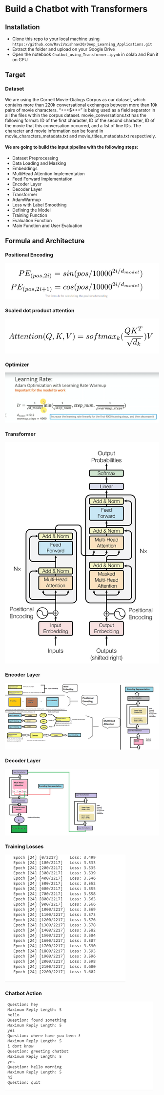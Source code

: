 
# Build a Chatbot with Transformers


## Installation

- Clone this repo to your local machine using `https://github.com/RaviVaishnav20/Deep_Learning_Applications.git`
- Extract the folder and upload on your Google Drive
- Open the notebook `Chatbot_using_Transformer.ipynb` in colab and Run it on GPU

## Target

### Dataset
We are using the Cornell Movie-Dialogs Corpus as our dataset, which contains more than 220k conversational exchanges between more than
10k pairs of movie characters. “+++$+++” is being used as a field separator in all the files within the corpus dataset. 
movie_conversations.txt has the following format: ID of the first character, ID of the second character, ID of the movie 
that this conversation occurred, and a list of line IDs. The character and movie information can be found in 
movie_characters_metadata.txt and movie_titles_metadata.txt respectively.

#### We are going to build the input pipeline with the following steps:
* Dataset Preprocessing
* Data Loading and Masking
* Embeddings
* MultiHead Attention Implementation 
* Feed Forward Implementation
* Encoder Layer
* Decoder Layer
* Transformer
* AdamWarmup
* Loss with Label Smoothing
* Defining the Model
* Training Function
* Evaluation Function
* Main Function and User Evaluation

## Formula and Architecture

### Positional Encoding
![Positional Encoding](https://github.com/RaviVaishnav20/Deep_Learning_Applications/blob/master/Chatbot_using_Transformer/images/Positional_encoding_formula.PNG)

### Scaled dot product attention
![Scaled dot product attention](https://github.com/RaviVaishnav20/Deep_Learning_Applications/blob/master/Chatbot_using_Transformer/images/attention_softmax.PNG)

### Optimizer
![Optimizer](https://github.com/RaviVaishnav20/Deep_Learning_Applications/blob/master/Chatbot_using_Transformer/images/optimizer.PNG)

### Transformer
![Transformer](https://github.com/RaviVaishnav20/Deep_Learning_Applications/blob/master/Chatbot_using_Transformer/images/transformer_architecture.png)

### Encoder Layer
![Encoder Layer](https://github.com/RaviVaishnav20/Deep_Learning_Applications/blob/master/Chatbot_using_Transformer/images/Encoder.png)

### Decoder Layer
![Decoder Layer](https://github.com/RaviVaishnav20/Deep_Learning_Applications/blob/master/Chatbot_using_Transformer/images/Decoder.png)

### Training Losses
![Training Losses](https://github.com/RaviVaishnav20/Deep_Learning_Applications/blob/master/Chatbot_using_Transformer/images/training_loses.PNG)

### Chatbot Action
![Chatbot Action](https://github.com/RaviVaishnav20/Deep_Learning_Applications/blob/master/Chatbot_using_Transformer/images/evaluate.PNG)




